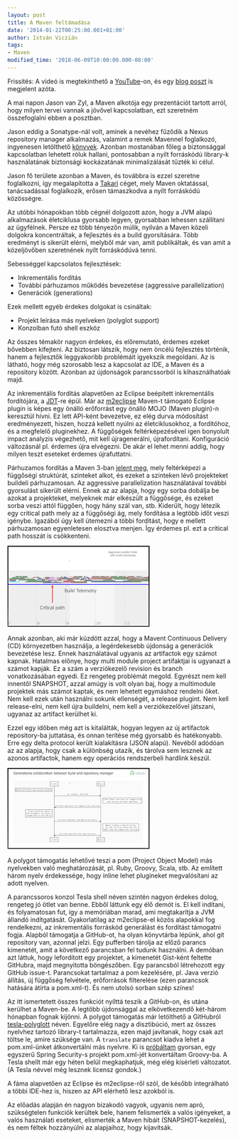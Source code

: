 ```yaml
---
layout: post
title: A Maven feltámadása
date: '2014-01-22T00:25:00.001+01:00'
author: István Viczián
tags:
- Maven
modified_time: '2018-06-09T10:00:00.000-08:00'
---
```


Frissítés: A videó is megtekinthető a
[YouTube](http://www.youtube.com/watch?v=UGUC5utrEEM)-on, és egy [blog
poszt](http://takari.io/2014/02/03/maven-speed.html) is megjelent azóta.

A mai napon Jason van Zyl, a Maven alkotója egy prezentációt tartott
arról, hogy milyen tervei vannak a jövővel kapcsolatban, ezt szeretném
összefoglalni ebben a posztban.

Jason eddig a Sonatype-nál volt, aminek a nevéhez fűződik a Nexus
repository manager alkalmazás, valamint a remek Mavennel foglalkozó,
ingyenesen letölthető
[könyvek](http://www.sonatype.com/resources/books). Azonban mostanában
főleg a biztonsággal kapcsolatban lehetett róluk hallani, pontosabban a
nyílt forráskódú library-k használatának biztonsági kockázatának
minimalizálását tűzték ki célul.

Jason fő területe azonban a Maven, és továbbra is ezzel szeretne
foglalkozni, így megalapította a [Takari](http://takari.io) céget, mely
Maven oktatással, tanácsadással foglalkozik, erősen támaszkodva a nyílt
forráskódú közösségre.

Az utóbbi hónapokban több cégnél dolgozott azon, hogy a JVM alapú
alkalmazások életciklusa gyorsabb legyen, gyorsabban lehessen szállítani
az ügyfélnek. Persze ez több tényezőn múlik, nyilván a Maven közeli
dolgokra koncentráltak, a fejlesztés és a build gyorsítására. Több
eredményt is sikerült elérni, melyből már van, amit publikáltak, és van
amit a közeljövőben szeretnének nyílt forráskódúvá tenni.

Sebességgel kapcsolatos fejlesztések:

-   Inkrementális fordítás
-   További párhuzamos működés bevezetése (aggressive parallelization)
-   Generációk (generations)

Ezek mellett egyéb érdekes dolgokat is csináltak:

-   Projekt leírása más nyelveken (polyglot support)
-   Konzolban futó shell eszköz

Az összes témakör nagyon érdekes, és előremutató, érdemes ezeket
bővebben kifejteni. Az biztosan látszik, hogy nem öncélú fejlesztés
történik, hanem a fejlesztők leggyakoribb problémáit igyekszik
megoldani. Az is látható, hogy még szorosabb lesz a kapcsolat az IDE, a
Maven és a repository között. Azonban az újdonságok parancssorból is
kihasználhatóak majd.

Az inkrementális fordítás alapvetően az Eclipse beépített inkrementális
fordítójára, a [JDT](http://www.eclipse.org/jdt/core/)-re épül. Már az
[m2eclipse](http://www.eclipse.org/m2e/) Maven-t támogató Eclipse plugin
is képes egy önálló erőforrást egy önálló MOJO (Maven plugin)-n
keresztül hívni. Ez lett API-ként bevezetve, ez elég durva módosítást
eredményezett, hiszen, hozzá kellett nyúlni az életciklusokhoz, a
fordítóhoz, és a megfelelő pluginekhez. A függőségek feltérképezésével
igen bonyolult impact analyzis végezhető, mit kell újragenerálni,
újrafordítani. Konfiguráció változásnál pl. érdemes újra elvégezni. De
akár el lehet menni addig, hogy milyen teszt eseteket érdemes
újrafuttatni.

Párhuzamos fordítás a Maven 3-ban [jelent
meg](https://cwiki.apache.org/confluence/display/MAVEN/Parallel+builds+in+Maven+3),
mely feltérképezi a függőségi struktúrát, szinteket alkot, és ezeket a
szinteken lévő projekteket buildeli párhuzamosan. Az aggressive
parallelization használatával további gyorsulást sikerült elérni. Ennek
az az alapja, hogy egy sorba dobálja be azokat a projekteket, melyeknek
már elkészült a függősége, és ezeket sorba veszi attól függően, hogy
hány szál van, stb. Kiderült, hogy létezik egy critical path mely az a
függőségi ág, mely fordítása a legtöbb időt veszi igénybe. Igazából úgy
kell ütemezni a többi fordítást, hogy e mellett párhuzamosan
egyenletesen elosztva menjen. Így érdemes pl. ezt a critical path
hosszát is csökkenteni.

<a href="/artifacts/posts/2014-01-22-maven-feltamadasa/2014-01-parallel_b.png" data-lightbox="post-images">![Parallel build](/artifacts/posts/2014-01-22-maven-feltamadasa/2014-01-parallel.png)</a>

Annak azonban, aki már küzdött azzal, hogy a Mavent Continuous Delivery
(CD) környezetben használja, a legérdekesebb újdonság a generációk
bevezetése lesz. Ennek használatával ugyanis az artifactok egy számot
kapnak. Hatalmas előnye, hogy multi module project artifaktjai is
ugyanazt a számot kapják. Ez a szám a verziókezelő revision és branch
vonatkozásában egyedi. Ez rengeteg problémát megold. Egyrészt nem kell
innentől SNAPSHOT, azzal amúgy is volt olyan baj, hogy a multimodule
projektek más számot kaptak, és nem lehetett egymáshoz rendelni őket.
Nem kell ezek után használni sokunk ellenségét, a release plugint. Nem
kell release-elni, nem kell újra buildelni, nem kell a verziókezelővel
játszani, ugyanaz az artifact kerülhet ki.

Ezzel egy időben még azt is kitalálták, hogyan legyen az új artifactok
repository-ba juttatása, és onnan terítése még gyorsabb és hatékonyabb.
Erre egy delta protocol került kialakításra (JSON alapú). Nevéből
adódóan az az alapja, hogy csak a különbség utazik, és tárolva sem
lesznek az azonos artifactok, hanem egy operációs rendszerbeli hardlink
készül.

<a href="/artifacts/posts/2014-01-22-maven-feltamadasa/2014-01-gen-collab_b.png" data-lightbox="post-images">![Delta protocol](/artifacts/posts/2014-01-22-maven-feltamadasa/2014-01-gen-collab.png)</a>

A polygot támogatás lehetővé teszi a pom (Project Object Model) más
nyelvekben való meghatározását, pl. Ruby, Groovy, Scala, stb. Az
említett három nyelv érdekessége, hogy inline lehet plugineket
megvalósítani az adott nyelven.

A parancssoros konzol Tesla shell néven szintén nagyon érdekes dolog,
rengeteg jó ötlet van benne. Ebből láttunk egy élő demót is. El kell
indítani, és folyamatosan fut, így a memóriában marad, ami megtakarítja
a JVM állandó indítgatását. Gyakorlatilag az m2eclipse-el közös
alapokkal fog rendelkezni, az inkrementális forráskód generálást és
fordítást támogatni fogja. Alapból támogatja a GitHub-ot, ha olyan
könyvtárba lépünk, ahol git repository van, azonnal jelzi. Egy pufferben
tárolja az előző parancs kimenetét, amit a következő parancsban fel
tudunk használni. A demóban azt láttuk, hogy lefordított egy projektet,
a kimenetét Gist-ként feltette GitHubra, majd megnyitotta böngészőben.
Egy parancsból létrehozott egy GitHub issue-t. Parancsokat tartalmaz a
pom kezelésére, pl. Java verzió állítás, új függőség felvétele,
erőforrások filterelése (ezen parancsok hatására átírta a pom.xml-t). És
nem utolsó sorban szép színes!

Az itt ismertetett összes funkciót nyílttá teszik a GitHub-on, és utána
kerülhet a Maven-be. A legtöbb újdonsággal az elkövetkezendő két-három
hónapban fognak kijönni. A polygot támogatás már letölthető a GitHubról
[tesla-polyglott](https://github.com/tesla/tesla-polyglot) néven.
Egyelőre elég nagy a disztibúció, mert az összes nyelvhez tartozó
library-t tartalmazza, ezen majd javítanak, hogy csak azt töltse le,
amire szüksége van. A `translate` parancsot kiadva lehet a pom.xml-ünket
átkonvertálni más nyelvre. Ki is
[próbáltam](https://gist.github.com/vicziani/8527744) gyorsan, egy
egyszerű Spring Security-s projekt pom.xml-jét konvertáltam Groovy-ba. A
Tesla shellt már egy héten belül megkaphatjuk, még elég kísérleti
változatot. (A Tesla névvel még lesznek licensz gondok.)

A fáma alapvetően az Eclipse és m2eclipse-ről szól, de később
integrálható a többi IDE-hez is, hiszen az API elérhető lesz azokból is.

Az előadás alapján én nagyon bizakodó vagyok, ugyanis nem apró,
szükségtelen funkciók kerültek bele, hanem felismerték a valós
igényeket, a valós használati eseteket, elismerték a Maven hibáit
(SNAPSHOT-kezelés), és nem féltek hozzányúlni az alapjaihoz, hogy
kijavítsák.

